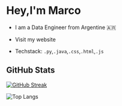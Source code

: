 
# Hey,I'm Marco

* I am a Data Engineer from Argentine 🇦🇷

* Visit my website

* Techstack: `.py`,`.java`,`.css`,`.html`,`.js`



## GitHub Stats
[![GitHub Streak](https://github-readme-streak-stats.herokuapp.com?user=Devlomarco089&theme=dracula)](https://git.io/streak-stats)



![Top Langs](https://github-readme-stats.vercel.app/api/top-langs/?username=Devlomarco089&layout=compact)
